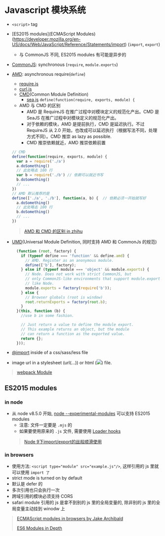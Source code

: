 # Javascript 模块系统

* `<script>` tag
* [ES2015 modules](ECMAScript Modules)(https://developer.mozilla.org/en-US/docs/Web/JavaScript/Reference/Statements/import) (`import`, `export`)
  * 与 CommonJS 不同, ES2015 modules 有可能是异步的
* [CommonJS](http://www.commonjs.org/specs/modules/1.0/): synchronous (`require`, `module.exports`)
* [AMD](https://github.com/amdjs/amdjs-api/blob/master/AMD.md): asynchronous require(`define`)
  * [require.js](http://requirejs.org/)
  * [curl.js](https://github.com/cujojs/curl)
  * [CMD](https://github.com/seajs/seajs/issues/242)(Common Module Definition)
    * [sea.js](https://github.com/seajs/seajs) `define(function(require, exports, module) {`
  * AMD 与 CMD 的区别
    * AMD 是 RequireJS 在推广过程中对模块定义的规范化产出。CMD 是 SeaJS 在推广过程中对模块定义的规范化产出。
    * 对于依赖的模块，AMD 是提前执行，CMD 是延迟执行。不过 RequireJS 从 2.0 开始，也改成可以延迟执行（根据写法不同，处理方式不同）。CMD 推崇 as lazy as possible.
    * CMD 推崇依赖就近，AMD 推崇依赖前置

  ```javascript
  // CMD
  define(function(require, exports, module) {
    var a = require('./a')
    a.doSomething()
    // 此处略去 100 行
    var b = require('./b') // 依赖可以就近书写
    b.doSomething()
    // ...
  })
  // AMD 默认推荐的是
  define(['./a', './b'], function(a, b) {  // 依赖必须一开始就写好
    a.doSomething()
    // 此处略去 100 行
    b.doSomething()
    // ...
  })
  ```

  > [AMD 和 CMD 的区别 in zhihu](https://www.zhihu.com/question/20351507)
* [UMD](https://github.com/umdjs/umd)(Universal Module Definition, 同时支持 AMD 和 CommonJs 的规范)

  ```javascript
    (function (root, factory) {
      if (typeof define === 'function' && define.amd) {
        // AMD. Register as an anonymous module.
        define(['b'], factory);
      } else if (typeof module === 'object' && module.exports) {
        // Node. Does not work with strict CommonJS, but
        // only CommonJS-like environments that support module.exports,
        // like Node.
        module.exports = factory(require('b'));
      } else {
        // Browser globals (root is window)
        root.returnExports = factory(root.b);
      }
    }(this, function (b) {
      //use b in some fashion.

      // Just return a value to define the module export.
      // This example returns an object, but the module
      // can return a function as the exported value.
      return {};
    }));
  ```

* [@import](https://developer.mozilla.org/en-US/docs/Web/CSS/@import) inside of a css/sass/less file
* image url in a stylesheet (url(...)) or html (<img src=...>) file.

> [webpack Module](https://webpack.js.org/concepts/modules/#what-is-a-webpack-module)

## ES2015 modules

### in node

* 从 node v8.5.0 开始, [node --experimental-modules](https://github.com/nodejs/node/blob/master/doc/api/esm.md) 可以支持 ES2015 modules
  * 注意: 文件一定要是 `.mjs` 的
  * 如果要使用原来的 `.js` 文件, 需要使用 [Loader hooks](https://nodejs.org/api/esm.html#esm_loader_hooks)
  > [Node 9下import/export的丝般顺滑使用](https://github.com/ChenShenhai/blog/issues/24)

### in browsers

* 使用方法: `<script type="module" src="example.js"/>`, 这样引用的 js 里就可以使用 `import 了`
* strict mode is turned on by default
* 默认是 defer 的
* 多次引用也只会执行一次
* 跨域引用的模块必须支持 CORS
* safari module 引用的 js 是拿不到别的 js 里的全局变量的, 除非别的 js 里的全局变量主动挂到 winodw 上

> [ECMAScript modules in browsers by Jake Archibald](https://jakearchibald.com/2017/es-modules-in-browsers/)
>
> [ES6 Modules in Depth](https://ponyfoo.com/articles/es6-modules-in-depth)
